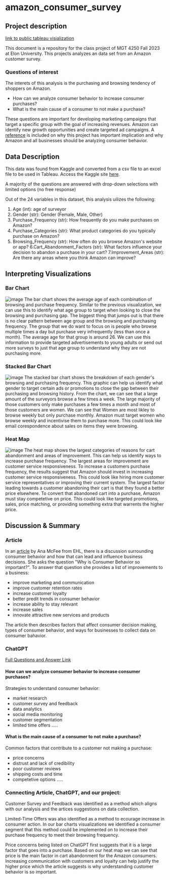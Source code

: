 # amazon_consumer_survey

## Project description
[link to public tableau visialization](https://public.tableau.com/app/profile/allison.everton/viz/AmazonConsumerHabitsSurvey/Sheet1#1) 

This document is a repository for the class project of MGT 4250 Fall 2023 at Elon University. This projects analyzes an data set from an Amazon customer survey.   

### Questions of interest
The interets of this analysis is the purchasing and browsing tendency of shoppers on Amazon. 
- How can we analyze consumer behavior to increase consumer purchases?
- What is the main cause of a consumer to not make a purchase?

These questions are important for developing marketing campaigns that target a specific group with the goal of increasing revenues. Amazon can identify new growth opportunities and create targeted ad campaigns. A [reference](https://www.linkedin.com/pulse/beyond-borders-why-consumer-behaviour-market-trends-important/) is included on why this project has important implication and why Amazon and all businesses should be analyzing consumer behavior.

## Data Description
This data was found from Kaggle and converted from a csv file to an excel file to be used in Tableau. Access the Kaggle site [here](https://www.kaggle.com/datasets/swathiunnikrishnan/amazon-consumer-behaviour-dataset). 

A majority of the questions are answered with drop-down selections with limited options (no free response) 

Out of the 24 variables in this dataset, this analysis uilizes the following:
1. Age (int): age of surveyor
2. Gender (str): Gender (Female, Male, Other)
3. Purchase_Frequency (str): How frequently do you make purchases on Amazon?
4. Purchase_Categories (str): What product categories do you typically purchase on Amazon?
5. Browsing_Frequency (str): How often do you browse Amazon's website or app?
6.Cart_Abandonment_Factors (str): What factors influence your decision to abandon a purchase in your cart?
7.Improvement_Areas (str): Are there any areas where you think Amazon can improve?
## Interpreting Visualizations

### Bar Chart
![image](https://github.com/allyeverton/amazonsurvey/assets/152214878/4fa7ae18-9c98-457a-be08-cd71c00cc2b2)
The bar chart shows the average age of each combination of browsing and purchase frequency. Similar to the previous visualization, we can use this to identify what age group to target when looking to close the browsing and purchasing gap. The biggest thing that jumps out is that there is no clear pattern between age group and the browsing and purchasing frequency. The group that we do want to focus on is people who browse multiple times a day but purchase very infrequently (less than once a month). The average age for that group is around 26. We can use this information to provide targeted advertisements to young adults or send out more surveys to just that age group to understand why they are not purchasing more.

### Stacked Bar Chart
![image](https://github.com/allyeverton/amazonsurvey/assets/152214878/7e072f8c-16b3-4f9a-80aa-ff79b3443201)
The stacked bar chart shows the breakdown of each gender's browsing and purchasing frequency. This graphic can help us identify what gender to target certain ads or promotions to close the gap between their purchasing and browsing history. From the chart, we can see that a large amount of the surveyors browse a few times a week. The large majority of those customers only make purchases a few times a month and most of those customers are women. We can see that Women are most likley to browse weekly but only purchase monthly. Amazon must target women who browse weekly and incentivise them to purchase more. This could look like email corespondence about sales on items they were browsing.

### Heat Map
![image](https://github.com/allyeverton/amazonsurvey/assets/152214878/be9caaa4-d520-4821-b420-62cdc6505bbf)
The heat map shows the largest categories of reasons for cart abandonment and areas of improvement. This can help us identify ways to increase purchase frequency. The largest areas for improvement are customer service responsiveness. To increase a customers purchase frequency, the results suggest that Amazon should invest in increasing customer service responsiveness. This could look like hiring more customer service representatives or improving their current system. The largest factor leading towards a customer abandoning their cart is that they found a better price elsewhere. To convert that abandoned cart into a purchase, Amazon must stay competetive on price. This could look like targeted promotions, sales, price matching, or providing something extra that warrents the higher price. 

## Discussion & Summary

### Article
In an [article](https://hospitalityinsights.ehl.edu/understanding-consumer-behavior#:~:text=Understanding%20consumer%20behavior%20is%20a%20valuable%20tool%20for%20product%20and,services%20that%20meet%20those%20needs.) by Ana McFee from EHL, there is a discussion surrounding consumer behavior and how that can lead and influence business decisions. She asks the question "Why is Consumer Behavior so important?". To answer that question she provides a list of improvements to a business:

- improve marketing and communication
- improve customer retention rates
- increase customer loyalty
- better predit trends in consumer behavior
- increase ability to stay relevant
- increase sales
- innovate attractive new services and products

The article then describes factors that affect consumer decision making, types of consumer behavior, and ways for businesses to collect data on consumer bahavior.

### ChatGPT
[Full Questions and Answer Link](https://chat.openai.com/share/2bd2edb2-38bd-4aed-b210-2d85b1d06667)

#### How can we analyze consumer behavior to increase consumer purchases?
Strategies to understand consumer behavior:
- market research
- customer survey and feedback
- data analytics
- social media monitoring
- customer segmentation
- limited time offers
  ..... 

#### What is the main cause of a consumer to not make a purchase?

Common factors that contribute to a customer not making a purchase:
- price concerns
- distrust and lack of credibility
- poor customer reviews
- shipping costs and time
- competetive options
  .....

### Connecting Article, ChatGPT, and our project:
Customer Survey and Feedback was identified as a method which aligns with our analysis and the artices suggestions on data collection. 

Limited-Time Offers was also identified as a method to ecourage increase in consumer action. In our bar charts visualizations we identified a consumer segment that this method could be implemented on to increase their purchase frequency to meet their browsing frequency.

Price concerns being listed on ChatGPT first suggests that it is a large factor that goes into a purchase. Based on our heat map we can see that price is the main factor in cart abandonment for the Amazon consumers. Increasing communication with customers and loyalty can help justify the higher price which the article suggests is why understanding customer behavior is so important.
